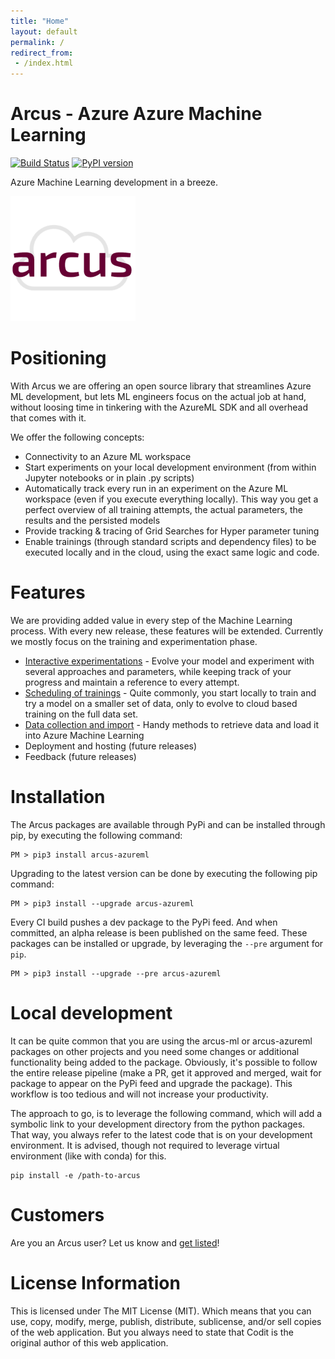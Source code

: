 ```yaml
---
title: "Home"
layout: default
permalink: /
redirect_from:
 - /index.html
---
```


# Arcus - Azure Azure Machine Learning

[![Build Status](https://dev.azure.com/codit/Arcus/_apis/build/status/Commit%20builds/CI%20-%20Arcus.AzureML?branchName=master)](https://dev.azure.com/codit/Arcus/_build/latest?definitionId=833&branchName=master)
[![PyPI version](https://badge.fury.io/py/arcus-azureml.svg)](https://badge.fury.io/py/arcus-azureml)

Azure Machine Learning development in a breeze.

![Arcus](https://raw.githubusercontent.com/arcus-azure/arcus/master/media/arcus.png)

# Positioning

With Arcus we are offering an open source library that streamlines Azure ML development, but lets ML engineers focus on the actual job at hand, without loosing time in tinkering with the AzureML SDK and all overhead that comes with it.

We offer the following concepts:

- Connectivity to an Azure ML workspace
- Start experiments on your local development environment (from within Jupyter notebooks or in plain .py scripts)
- Automatically track every run in an experiment on the Azure ML workspace (even if you execute everything locally).  This way you get a perfect overview of all training attempts, the actual parameters, the results and the persisted models
- Provide tracking & tracing of Grid Searches for Hyper parameter tuning
- Enable trainings (through standard scripts and dependency files) to be executed locally and in the cloud, using the exact same logic and code.

# Features

We are providing added value in every step of the Machine Learning process.  With every new release, these features will be extended.  Currently we mostly focus on the training and experimentation phase.

- [Interactive experimentations](/features/experimenting) - Evolve your model and experiment with several approaches and parameters, while keeping track of your progress and maintain a reference to every attempt.
- [Scheduling of trainings](/features/training) - Quite commonly, you start locally to train and try a model on a smaller set of data, only to evolve to cloud based training on the full data set.  
- [Data collection and import](/features/datacollection) - Handy methods to retrieve data and load it into Azure Machine Learning
- Deployment and hosting (future releases)
- Feedback (future releases)

# Installation

The Arcus packages are available through PyPi and can be installed through pip, by executing the following command:

```shell
PM > pip3 install arcus-azureml
```

Upgrading to the latest version can be done by executing the following pip command:

```shell
PM > pip3 install --upgrade arcus-azureml 
```

Every CI build pushes a dev package to the PyPi feed.  And when committed, an alpha release is been published on the same feed.  These packages can be installed or upgrade, by leveraging the `--pre` argument for `pip`.

```shell
PM > pip3 install --upgrade --pre arcus-azureml
```

# Local development
    
It can be quite common that you are using the arcus-ml or arcus-azureml packages on other projects and you need some changes or additional functionality being added to the package.  Obviously, it's possible to follow the entire release pipeline (make a PR, get it approved and merged, wait for package to appear on the PyPi feed and upgrade the package).  This workflow is too tedious and will not increase your productivity.

The approach to go, is to leverage the following command, which will add a symbolic link to your development directory from the python packages.  That way, you always refer to the latest code that is on your development environment.  It is advised, though not required to leverage virtual environment (like with conda) for this.

```shell
pip install -e /path-to-arcus
```

# Customers

Are you an Arcus user? Let us know and [get listed](https://bit.ly/become-a-listed-arcus-user)!

# License Information

This is licensed under The MIT License (MIT). Which means that you can use, copy, modify, merge, publish, distribute, sublicense, and/or sell copies of the web application. But you always need to state that Codit is the original author of this web application.
